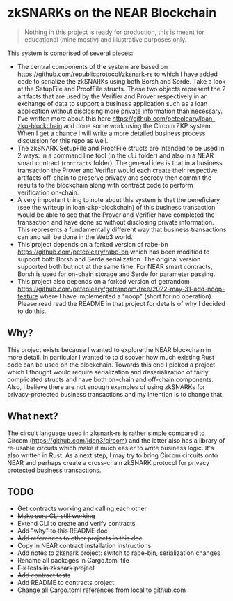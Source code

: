 #  zkSNARKs on the NEAR Blockchain

> Nothing in this project is ready for production, this is meant for educational (mine mostly) and illustrative purposes only.

This system is comprised of several pieces:

* The central components of the system are based on https://github.com/republicprotocol/zksnark-rs to which I have added code to serialize the zkSNARKs using both Borsh and Serde. Take a look at the SetupFile and ProofFile structs. These two objects represent the 2 artifacts that are used by the Verifier and Prover respectively in an exchange of data to support a business application such as a loan application without disclosing more private information than necessary. I've written more about this here https://github.com/peteoleary/loan-zkp-blockchain and done some work using the Circom ZKP system. When I get a chance I will write a more detailed business process discussion for this repo as well.
* The zkSNARK SetupFile and ProofFile structs are intended to be used in 2 ways: in a command line tool (in the `cli` folder) and also in a NEAR smart contract (`contracts` folder). The general idea is that in a business transaction the Prover and Verifier would each create their respective artifacts off-chain to preserve privacy and secrecy then commit the results to the blockchain along with contract code to perform verification on-chain.
* A very important thing to note about this system is that the beneficiary (see the writeup in loan-zkp-blockchain) of this business transaction would be able to see that the Prover and Verifier have completed the transaction and have done so without disclosing private information. This represents a fundamentally different way that business transactions can and will be done in the Web3 world.
* This project depends on a forked version of rabe-bn https://github.com/peteoleary/rabe-bn which has been modified to support both Borsh and Serde serialization. The original version supported both but not at the same time. For NEAR smart contracts, Borsh is used for on-chain storage and Serde for parameter passing.
* This project also depends on a forked version of getrandom https://github.com/peteoleary/getrandom/tree/2022-may-31-add-noop-feature where I have implemented a "noop" (short for no operation). Please read read the README in that project for details of why I decided to do this.

## Why?

This project exists because I wanted to explore the NEAR blockchain in more detail. In particular I wanted to to discover how much existing Rust code can be used on the blockchain. Towards this end I picked a project which I thought would require serialization and deserialization of fairly complicated structs and have both on-chain and off-chain components. Also, I believe there are not enough examples of using zkSNARKs for privacy-protected business transactions and my intention is to change that.

## What next?

The circuit language used in zksnark-rs is rather simple compared to Circom (https://github.com/iden3/circom) and the latter also has a library of re-usable circuits which make it much easier to write business logic. It's also written in Rust. As a next step, I may try to bring Circom circuits onto NEAR and perhaps create a cross-chain zkSNARK protocol for privacy protected business transactions.

## TODO

* Get contracts working and calling each other
* ~~Make sure CLI still working~~
* Extend CLI to create and verify contracts
* ~~Add "why" to this README doc~~
* ~~Add references to other projects in this doc~~
* Copy in NEAR contract installation instructions
* Add notes to zksnark project: switch to rabe-bin, serialization changes
* Rename all packages in Cargo.toml file
* ~~Fix tests in zksnark project~~
* ~~Add contract tests~~
* Add README to contracts project
* Change all Cargo.toml references from local to github.com
